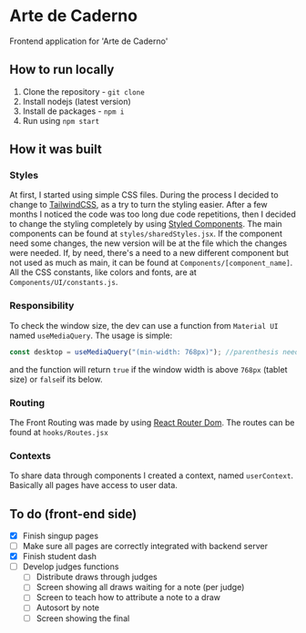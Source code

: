 # Arte de Caderno

Frontend application for 'Arte de Caderno'

## How to run locally

1. Clone the repository - `git clone`
2. Install nodejs (latest version)
3. Install de packages - `npm i`
4. Run using `npm start`

## How it was built

### Styles

At first, I started using simple CSS files. During the process I decided to change to [TailwindCSS](https://tailwindcss.com), as a try to turn the styling easier. After a few months I noticed the code was too long due code repetitions, then I decided to change the styling completely by using [Styled Components](https://styled-components.com). The main components can be found at `styles/sharedStyles.jsx`.
If the component need some changes, the new version will be at the file which the changes were needed. If, by need, there's a need to a new different component but not used as much as main, it can be found at `Components/[component_name]`. All the CSS constants, like colors and fonts, are at `Components/UI/constants.js`.

### Responsibility

To check the window size, the dev can use a function from `Material UI` named `useMediaQuery`. The usage is simple:

```js
const desktop = useMediaQuery("(min-width: 768px)"); //parenthesis needed
```

and the function will return `true` if the window width is above `768px` (tablet size) or `false`if its below.

### Routing

The Front Routing was made by using [React Router Dom](https://reactrouter.com/en/main). The routes can be found at `hooks/Routes.jsx`

### Contexts

To share data through components I created a context, named `userContext`. Basically all pages have access to user data.

## To do (front-end side)

- [x] Finish singup pages
- [ ] Make sure all pages are correctly integrated with backend server
- [x] Finish student dash
- [ ] Develop judges functions
  - [ ] Distribute draws through judges
  - [ ] Screen showing all draws waiting for a note (per judge)
  - [ ] Screen to teach how to attribute a note to a draw
  - [ ] Autosort by note
  - [ ] Screen showing the final
